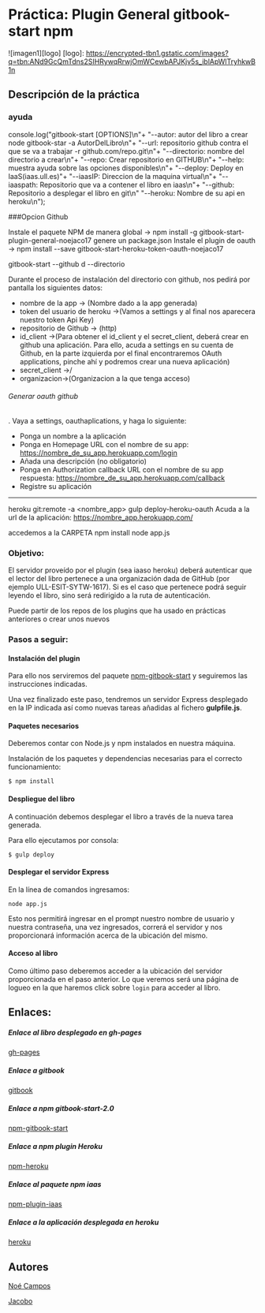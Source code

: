 # Práctica: Plugin General gitbook-start npm


![imagen1][logo]
[logo]: https://encrypted-tbn1.gstatic.com/images?q=tbn:ANd9GcQmTdns2SIHRywqRrwjOmWCewbAPJKjv5s_iblApWlTryhkwB1n


## Descripción de la práctica

### ayuda
console.log("gitbook-start [OPTIONS]\n"+
"--autor: autor del libro a crear node gitbook-star -a AutorDelLibro\n"+
"--url: repositorio github contra el que se va a trabajar -r github.com/repo.git\n"+
"--directorio: nombre del directorio a crear\n"+
"--repo: Crear repositorio en GITHUB\n"+
"--help: muestra ayuda sobre las opciones disponibles\n"+
"--deploy: Deploy en IaaS(iaas.ull.es)"+
"--iaasIP: Direccion de la maquina virtual\n"+
"--iaaspath: Repositorio que va a contener el libro en iaas\n"+
"--github: Repositorio a desplegar el libro en git\n"
"--heroku: Nombre de su api en heroku\n");

###Opcion Github

Instale el paquete NPM de manera global ->  npm install -g gitbook-start-plugin-general-noejaco17
genere un package.json
Instale el plugin de oauth -> npm install --save gitbook-start-heroku-token-oauth-noejaco17

gitbook-start --github d --directorio <nombre>

Durante el proceso de instalación del directorio con github, nos pedirá por pantalla los siguientes datos:

- nombre de la app -> (Nombre dado a la app generada)
- token del usuario de heroku ->(Vamos a settings y al final nos aparecera nuestro token Api Key)
- repositorio de Github -> (http)
- id_client ->(Para obtener el id_client y el secret_client, deberá crear en github una aplicación. Para ello, acuda a settings en su cuenta de Github, en la parte izquierda por el final encontraremos    OAuth applications, pinche ahí y podremos crear una nueva aplicación)
- secret_client ->/
- organizacion->(Organizacion a la que tenga acceso)

###### Generar oauth github
. Vaya a settings, oauthaplications, y haga lo siguiente:
* Ponga un nombre a la aplicación
* Ponga en Homepage URL con el nombre de su app: https://nombre_de_su_app.herokuapp.com/login
* Añada una descripción (no obligatorio)
* Ponga en Authorization callback URL  con el nombre de su app respuesta: https://nombre_de_su_app.herokuapp.com/callback
* Registre su aplicación

---
heroku git:remote -a <nombre_app>
gulp deploy-heroku-oauth
Acuda a la url de la aplicación: https://nombre_app.herokuapp.com/

accedemos a la CARPETA
npm install
node app.js

### Objetivo:
El servidor proveído por el plugin (sea iaaso heroku) deberá autenticar que el lector del libro pertenece a una organización dada de GitHub (por ejemplo ULL-ESIT-SYTW-1617). Si es el caso que pertenece podrá seguir leyendo el libro, sino será redirigido a la ruta de autenticación.

Puede partir de los repos de los plugins que ha usado en prácticas anteriores o crear unos nuevos


### Pasos a seguir:

#### Instalación del plugin
Para ello nos serviremos del paquete [npm-gitbook-start](https://www.npmjs.com/package/gitbook-start-team-noejaco2017-2.0) y seguiremos las instrucciones indicadas.

Una vez finalizado este paso, tendremos un servidor Express desplegado en la IP indicada así como nuevas tareas añadidas al fichero __gulpfile.js__.
#### Paquetes necesarios
Deberemos contar con Node.js y npm instalados en nuestra máquina.

Instalación de los paquetes y dependencias necesarias para el correcto funcionamiento:
~~~
$ npm install
~~~

#### Despliegue del libro
A continuación debemos desplegar el libro a través de la nueva tarea generada.

Para ello ejecutamos por consola:
~~~
$ gulp deploy
~~~


#### Desplegar el servidor Express
En la línea de comandos ingresamos:
~~~
node app.js
~~~
Esto nos permitirá ingresar en el prompt nuestro nombre de usuario y nuestra contraseña, una vez ingresados, correrá el servidor y nos proporcionará información acerca de la ubicación del mismo.
#### Acceso al libro
Como último paso deberemos acceder a la ubicación del servidor proporcionada en el paso anterior.
Lo que veremos será una página de logueo en la que haremos click sobre `login` para acceder al libro.








## Enlaces:
##### Enlace al libro desplegado en gh-pages
[gh-pages](https://ull-esit-sytw-1617.github.io/tareas-iniciales-noejaco2017/)

##### Enlace a gitbook
[gitbook](https://alu0100836059.gitbooks.io/apuntes_sytw_16_17/content/)

##### Enlace a npm gitbook-start-2.0
[npm-gitbook-start](https://www.npmjs.com/package/gitbook-start-team-noejaco2017-2.0)

##### Enlace a npm plugin Heroku
[npm-heroku](https://www.npmjs.com/package/gitbook-start-plugin-heroku-noejaco2017)

##### Enlace al paquete npm iaas
[npm-plugin-iaas](https://www.npmjs.com/package/gitbook-start-plugin-iaas-ull-es-noejaco2017)

##### Enlace a la aplicación desplegada en heroku
[heroku](https://herokuiaass.herokuapp.com/)



## Autores
[Noé Campos](http://dsi1516.github.io/Practica1/)

[Jacobo](https://ull-esit-sytw-1617.github.io/tareas-iniciales-noejaco2017/)
